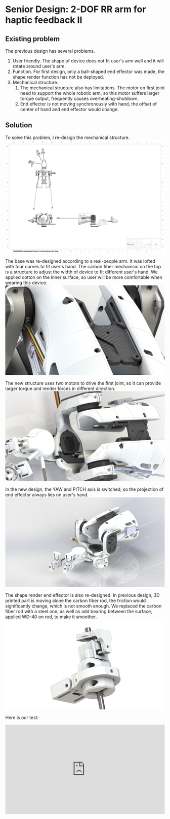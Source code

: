 # Senior Design: 2-DOF RR arm for haptic feedback II

## Existing problem
The previous design has several problems. 
1. User friendly.
   The shape of device does not fit user's arm well and it will rotate around user's arm.
2. Function.
   For first design, only a ball-shaped end effector was made, the shape render function has not be deployed.
3. Mechanical structure.
   1. The mechanical structure also has limitations. The motor on first joint need to support the whole robotic arm, so this 
   motor suffers larger torque output, frequently causes overheating-shutdown.
   2. End effector is not moving synchronously with hand, the offset of center of hand and end effector would change.

## Solution
To solve this problem, I re-design the mechanical structure.
![rendered_img](/resources/markdowns/Article10/CAD.png)

The base was re-designed according to a real-people arm. It was lofted with four curves to fit user's hand.
The carbon fiber mechanism on the top is a structure to adjust the width of device to fit different user's hand. We applied cotton 
on the inner surface, so user will be more comfortable when wearing this device.
![user_experience](/resources/markdowns/Article10/ue.JPG)

The new structure uses two motors to drive the first joint, so it can provide larger torque and render forces in different direction.
![duo_motor](/resources/markdowns/Article10/arm_motor.JPG)

In the new design, the YAW and PITCH axis is switched, so the projection of end effector always lies on user's hand.
![mechanical_structure](/resources/markdowns/Article10/mech_render.jpeg)

The shape render end effector is also re-designed. In previous design, 3D printed part is moving alone the carbon fiber rod,
the friction would significantly change, which is not smooth enough. We replaced the carbon fiber rod with a steel one, as well as 
add bearing between the surface, applied WD-40 on rod, to make it smoother.
![finger](/resources/markdowns/Article10/finger.JPG)

Here is our test:

<div style="position: relative;width: 100%;height: 0;padding-bottom: 56%">
<iframe src="https://player.bilibili.com/player.html?aid=941910218&bvid=BV1mW4y187Na&cid=801493425&page=1" scrolling="no" border="0" frameborder="no" framespacing="0" allowfullscreen="true" style="position: absolute; width: 100%;height: 100%;left: 0;top: 0;z-index: 1"> </iframe>
</div>
